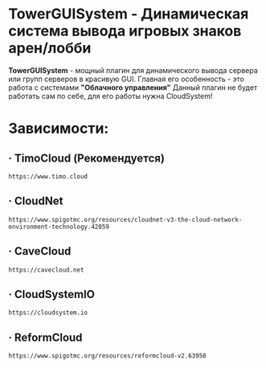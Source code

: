 # TowerGUISystem - Динамическая система вывода игровых знаков арен/лобби

**TowerGUISystem** - мощный плагин для динамического вывода сервера или групп серверов в красивую GUI.
Главная его особенность - это работа с системами **"Облачного управления"**
Данный плагин не будет работать сам по себе, для его работы нужна CloudSystem!

# Зависимости:
 ## · TimoCloud (Рекомендуется)
    https://www.timo.cloud
 ## · CloudNet
    https://www.spigotmc.org/resources/cloudnet-v3-the-cloud-network-environment-technology.42059
 ## · CaveCloud
    https://cavecloud.net
 ## · CloudSystemIO
    https://cloudsystem.io
 ## · ReformCloud
    https://www.spigotmc.org/resources/reformcloud-v2.63950

